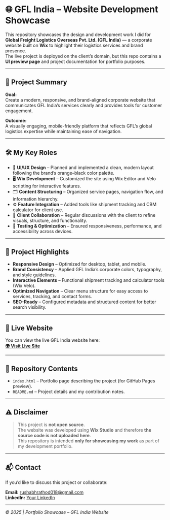 # 🌐 GFL India – Website Development Showcase

This repository showcases the design and development work I did for **Global Freight Logistics Overseas Pvt. Ltd. (GFL India)** — a corporate website built on **Wix** to highlight their logistics services and brand presence.  
The live project is deployed on the client’s domain, but this repo contains a **UI preview page** and project documentation for portfolio purposes.

---

## 📖 Project Summary

**Goal:**  
Create a modern, responsive, and brand-aligned corporate website that communicates GFL India’s services clearly and provides tools for customer engagement.

**Outcome:**  
A visually engaging, mobile-friendly platform that reflects GFL’s global logistics expertise while maintaining ease of navigation.

---

## 🛠 My Key Roles

- 🎨 **UI/UX Design** – Planned and implemented a clean, modern layout following the brand’s orange–black color palette.  
- 🖥 **Wix Development** – Customized the site using Wix Editor and Velo scripting for interactive features.  
- 🗂 **Content Structuring** – Organized service pages, navigation flow, and information hierarchy.  
- ⚙ **Feature Integration** – Added tools like shipment tracking and CBM calculator for client use.  
- 🤝 **Client Collaboration** – Regular discussions with the client to refine visuals, structure, and functionality.  
- 🧪 **Testing & Optimization** – Ensured responsiveness, performance, and accessibility across devices.

---

## 🎯 Project Highlights

- **Responsive Design** – Optimized for desktop, tablet, and mobile.
- **Brand Consistency** – Applied GFL India’s corporate colors, typography, and style guidelines.
- **Interactive Elements** – Functional shipment tracking and calculator tools (Wix Velo).
- **Optimized Navigation** – Clear menu structure for easy access to services, tracking, and contact forms.
- **SEO-Ready** – Configured metadata and structured content for better search visibility.

---

## 🔗 Live Website

You can view the live GFL India website here:  
**[🌍 Visit Live Site](https://www.gflindia.in/)**

---

## 📂 Repository Contents

- `index.html` – Portfolio page describing the project (for GitHub Pages preview). 
- `README.md` – Project details and my contribution notes.

---

## ⚠️ Disclaimer

> This project is **not open source**.  
> The website was developed using **Wix Studio** and therefore **the source code is not uploaded here**.  
> This repository is intended **only for showcasing my work** as part of my development portfolio.

---

## 📬 Contact

If you’d like to discuss this project or collaborate:
  
**Email:** rushabhrathod018@gmail.com  
**LinkedIn:** [Your LinkedIn](https://linkedin.com/in/rushabhrathod018/)  

---

_© 2025 | Portfolio Showcase – GFL India Website_
